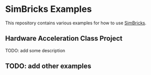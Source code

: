 # SimBricks Examples

This repository contains various examples for how to use [SimBricks](https://github.com/simbricks/simbricks).

## Hardware Acceleration Class Project

TODO: add some description

## TODO: add other examples
